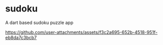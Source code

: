 # sudoku
A dart based sudoku puzzle app


https://github.com/user-attachments/assets/f3c2a695-652b-4518-951f-eb8da7c3bcb7
